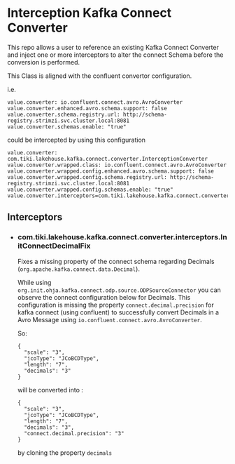 
# Interception Kafka Connect Converter

This repo allows a user to reference an existing Kafka Connect Converter and inject one or more interceptors to alter the 
connect Schema before the conversion is performed.

This Class is aligned with the confluent convertor configuration. 

i.e. 
```
value.converter: io.confluent.connect.avro.AvroConverter
value.converter.enhanced.avro.schema.support: false
value.converter.schema.registry.url: http://schema-registry.strimzi.svc.cluster.local:8081
value.converter.schemas.enable: "true"
```

could be intercepted by using this configuration

```
value.converter: com.tiki.lakehouse.kafka.connect.converter.InterceptionConverter
value.converter.wrapped.class: io.confluent.connect.avro.AvroConverter
value.converter.wrapped.config.enhanced.avro.schema.support: false
value.converter.wrapped.config.schema.registry.url: http://schema-registry.strimzi.svc.cluster.local:8081
value.converter.wrapped.config.schemas.enable: "true"
value.converter.interceptors=com.tiki.lakehouse.kafka.connect.converter.interceptors.InitConnectDecimalFix
```

## Interceptors

- ### com.tiki.lakehouse.kafka.connect.converter.interceptors.InitConnectDecimalFix

  Fixes a missing property of the connect schema regarding Decimals (``org.apache.kafka.connect.data.Decimal``). 

  While using ``org.init.ohja.kafka.connect.odp.source.ODPSourceConnector`` you can observe the connect configuration below for Decimals.
  This configuration is missing the property ``connect.decimal.precision`` for kafka connect (using confluent) to successfully convert Decimals in a Avro Message using ``io.confluent.connect.avro.AvroConverter``.

  So:
  ```
  {
    "scale": "3",
    "jcoType": "JCoBCDType",
    "length": "7",
    "decimals": "3"
  }
  ```
  will be converted into : 
  ```
  {
    "scale": "3",
    "jcoType": "JCoBCDType",
    "length": "7",
    "decimals": "3",
    "connect.decimal.precision": "3"
  }
  ```    
  by cloning the property ``decimals``
